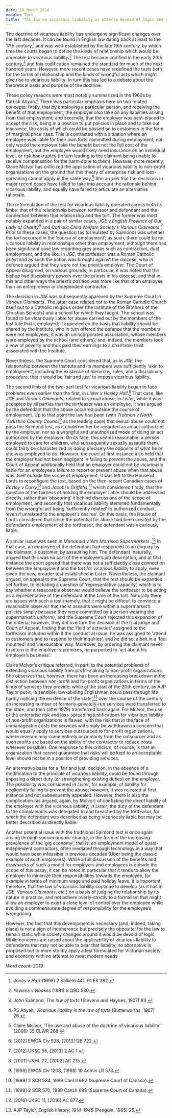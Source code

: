 ```yaml
---
date: 19 March 2018
module: Tort
title: ‘The law on vicarious liability is utterly devoid of logic and good sense.’ Discuss.
---
```


The doctrine of vicarious liability has undergone significant changes over the last decades. It can be found in English law dating back at least to the 17th century,[^1] and was well-established by the late 19th century, by which time the courts began to define the kinds of relationship which would be amenable to vicarious liability.[^2] The test became codified in the early 20th century,[^3] and this codification remained the standard for much of the next hundred years. However, more recent cases have redefined the tests both for the forms of relationship and the kinds of wrongful acts which might give rise to vicarious liability. In turn this has led to a debate about the theoretical basis and purpose of the doctrine.

These policy reasons were most notably summarized in the 1960s by Patrick Atiyah.[^4] There was particular emphasis here on two related concepts: firstly, that by employing a particular person, and receiving the benefit of that employment, the employer also take on any liabilities arising from that employment; and secondly, that the employer was best-placed to accept the risk, being in a position to put policies in place and to take out insurance, the costs of which could be passed on to customers in the form of marginal price rises. This is contrasted with a situation where an employee was liable for their own torts committed during employment; not only would the employer take the benefit but not the full cost of the employment, but the employee would likely need insurance on an individual level, or risk bankruptcy (in turn leading to the claimant being unable to receive compensation for the harm done to them). However, more recently, Claire McIvor has criticized the application of vicarious liability to non-profit organizations on the ground that this theory of enterprise risk and loss-spreading cannot apply in the same way.[^5] She argues that the decisions in major recent cases have failed to take into account the rationale behind vicarious liability, and equally have failed to articulate an alternative rationale.

The reformulation of the test for vicarious liability operated across both its limbs: that of the relationship between tortfeasor and defendant and the connection between that relationship and the tort. The former was most notably expanded in a pair of similar cases, *JGE v English Province of Our Lady of Charity*[^6] and *Catholic Child Welfare Society v Various Claimants*.[^7] Prior to these cases, the question (as formulated by Salmond) was whether the tort occurred in the ‘course of employment’; as such, there could be no vicarious liability in relationships other than employment, although there had been significant case law regarding grey areas such as contractors, dual employment, and the like. In *JGE*, the tortfeasor was a Roman Catholic priest and as such the action was brought against the diocese, who in defence argued that they were not the priest’s employer. The Court of Appeal disagreed, on various grounds; in particular, it was noted that the bishop had disciplinary powers over the priests in his diocese, and that in this and other ways the priest’s position was more like that of an employee than an entrepreneur or independent contractor.

The decision in *JGE* was subsequently approved by the Supreme Court in *Various Claimants*. The latter case related not to the Roman Catholic Church itself but to a Catholic religious order (the Institute of the Brothers of the Christian Schools) and a school for which they taught. The school was found to be vicariously liable for abuse carried out by the members of the Institute that it employed; it appealed on the basis that liability should be shared by the Institute, who in turn offered the defence that the members were not employees; it was an unincorporated association, whose members were employed by the school (and others); and, indeed, the members took a vow of poverty and thus paid their earnings to a charitable trust associated with the Institute.

Nevertheless, the Supreme Court considered that, as in *JGE*, the relationship between the Institute and its members was sufficiently ‘akin to employment’, including the existence of hierarchy, rules, and a disciplinary procedure, that it would be ‘fair and just’ to impose vicarious liability.

The second limb of the two-part test for vicarious liability began to face problems even earlier than the first, in *Lister v Hesley Hall*.[^8] That case, like *JGE* and *Various Claimants*, related to sexual abuse; in *Lister*, while it was accepted by all parties that the tortfeasor was an employee, it was argued by the defendant that the abuse occurred outside the course of employment. Up to that point the law had been (with *Trotman v North Yorkshire County Council*[^9] as the leading case) that sexual abuse could not pass the Salmond test, as it could neither be regarded as an act authorized by the employer, nor as a wrongful and unauthorized mode of doing an act authorized by the employer. On its face, this seems reasonable: a person employed to care for children, who subsequently sexually assaults them, could fairly be characterized as doing precisely the opposite of what he or she was employed to do. However, the court at first instance also held that the employer had not been negligent in failing to prevent the abuse, and the Court of Appeal additionally held that an employer could not be vicariously liable for an employee’s failure to report or prevent abuse when that abuse was itself outside the scope of employment. It was left to the House of Lords to reconfigure the test, based on the then-recent Canadian cases of *Bazley v Curry*[^10] and *Jacobi v Griffiths*,[^11] which considered firstly, that the question of the fairness of holding the employer liable should be addressed directly, rather than ‘obscuring’ it behind discussions of the scope of employment, and secondly that vicarious liability stemmed fundamentally from the wrongful act being ‘sufficiently related’ to authorized conduct, ‘even if unrelated to the employer’s desires’. On this basis, the House of Lords considered that since the potential for abuse had been created by the defendant’s employment of the tortfeasor, the defendant was vicariously liable.

A similar issue was seen in *Mohamud v Wm Morrison Supermarkets* .[^12] In that case, an employee of the defendant had responded to an enquiry by the claimant, a customer, by assaulting him. The defendant, naturally, argued that this was no part of the employee’s job description, and at first instance the court agreed that there was not a sufficiently close connection between the employment and the tort for vicarious liability to apply, even given the new, broader test established in *Lister*. Nevertheless, the claimant argued, on appeal to the Supreme Court, that the test should be expanded yet further, to including a question of ’representative capacity’, which is to say whether a reasonable observer would believe the tortfeasor to be acting as a representative of the defendant at the time of the tort. Naturally there are issues with such a test (namely, that it might be difficult to convince a reasonable observer that racist assaults were within a supermarket’s policies simply because they were committed by a person wearing the supermarket’s uniform), and the Supreme Court rejected this expansion of the criteria; however, they did overturn the decision of the trial judge and Court of Appeal, finding that the ‘field of activities’ assigned to the tortfeasor included within it the conduct at issue: he was assigned to ‘attend to customers and to respond to their inquiries’, and he did so, albeit in a ‘foul mouthed’ and ‘inexcusable’ way. Moreover, by ordering the claimant never to return to the employer’s premises, he purported to ‘act about his employer’s business’.

Claire McIvor’s critique referred, in part, to the potential problems of extending vicarious liability from profit-making to non-profit organizations. She observes that, however, there has been an increasing breakdown in the distinction between non-profit and for-profit organizations in terms of the kinds of services they provide; while at the start of the 20th century, as AJP Taylor put it, ‘a sensible, law-abiding Englishman could pass through life hardly noticing the existence of the state’,[^13] over the course of the century an increasing number of formerly-privately-run services were transferred to the state, and then (after 1979) transferred back again. For McIvor, the use of the enterprise risk and loss-spreading justifications for vicarious liability of non-profit organizations is flawed, with the risk that in the face of unmanageable costs the services will simply be withdrawn (a concern that would equally apply to services outsourced to for-profit organizations, where revenue may come entirely or primarily from the outsourcer and as such profits are based on the ability of the contractor to reduce costs wherever possible). One response to this criticism, of course, is that an organization that cannot guarantee that risks will be kept to an acceptable level should not be in a position of providing services.

An alternative basis for a ‘fair and just’ decision, in the absence of a modification to the principle of vicarious liability, could be found through imposing a direct duty (or strengthening existing duties) on the employer. The possibility was considered in *Lister*, for example, of liability for negligently failing to prevent the abuse; however, it was rejected at first instance and not subsequently appealed. However, there is also the complication (as argued, again, by McIvor) of conflating the direct liability of the employer with the vicarious liability; in *Lister*, the duty of the defendant to the complainants was delegated to and breached by the tortfeasor, for which the defendant was described as being vicariously liable but may be better described as directly liable.

Another potential issue with the traditional Salmond test is once again arising through socioeconomic change, in the form of the increasing prevalence of the ‘gig economy’; that is, an employment model of quasi-independent contractors, often mediated through technology in a way that would have been infeasible in previous decades (Uber being the classic example of such employers). While a full discussion of the benefits and drawbacks of such a model for employers and employees is outside the scope of this essay, it can be noted in particular that it tends to allow the employer to minimize their responsibilities towards the employee, for example in terms of minimum wage and paid holiday leave. It is important, therefore, that the law of vicarious liability continue to develop (as it has in *JGE*, *Various Claimants*, etc.) on a basis of judging the relationship by its nature in practice, and not adhere overly-strictly to a formalism that might allow an employer to exert a close level of control over the employee while avoiding a commensurate degree of responsibility for the employee’s wrongdoing.

However, the fact that this development is necessary (and, indeed, taking place) is not a sign of incoherence but precisely the opposite: for the law to remain static while society changed around it would be devoid of logic. While concerns are raised about the applicability of vicarious liability to defendants that may not be able to bear that liability, no alternative is proposed but to more strictly apply a test formulated for Victorian society and economy with no attempt to meet modern needs.

*Word count: 2019*

[^1]: *Jones v Hart* (1698) 2 Salkeld 441, 91 ER 382.

[^2]: *Yewens v Noakes* (1881) 6 QBD 530.

[^3]: John Salmond, *The law of torts* (Stevens and Haynes, 1907) 83.

[^4]: PS Atiyah, *Vicarious liability in the law of torts* (Butterworths, 1967) 26.

[^5]: Claire McIvor, ‘The use and abuse of the doctrine of vicarious liability’ (2006) 35 CLWR 268.

[^6]: \[2012\] EWCA Civ 938, \[2013\] QB 722.

[^7]: \[2012\] UKSC 56, \[2013\] 2 AC 1.

[^8]: \[2001\] UKHL 22, \[2002\] AC 215.

[^9]: \[1998\] EWCA Civ 1208, (1998) 10 Admin LR 573.

[^10]: \[1999\] 2 SCR 534, 1999 CanLII 692 (Supreme Court of Canada).

[^11]: \[1999\] 2 SCR 570, 1999 CanLII 693 (Supreme Court of Canada).

[^12]: \[2016\] UKSC 11, \[2016\] AC 677.

[^13]: AJP Taylor, *English history, 1914–1945* (Penguin, 1965) 25.
